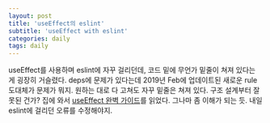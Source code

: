 ```yaml
---
layout: post
title: 'useEffect의 eslint'
subtitle: 'useEffect with eslint'
categories: daily
tags: daily
---
```


useEffect를 사용하며 eslint에 자꾸 걸리던데, 코드 밑에 무언가 밑줄이 쳐져 있다는 게 굉장히 거슬렸다. deps에 문제가 있다는데 2019년 Feb에 업데이트된 새로운 rule 도대체가 문제가 뭐지. 원하는 대로 다 고쳐도 자꾸 밑줄은 쳐져 있다. 구조 설계부터 잘못된 건가? 집에 와서 [useEffect 완벽 가이드](https://overreacted.io/ko/a-complete-guide-to-useeffect/)를 읽었다. 그나마 좀 이해가 되는 듯. 내일 eslint에 걸리던 오류를 수정해야지.
